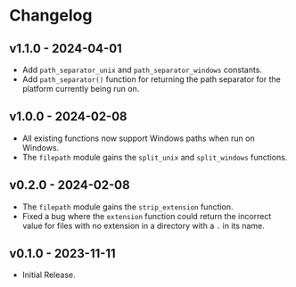 # Changelog

## v1.1.0 - 2024-04-01

- Add `path_separator_unix` and `path_separator_windows` constants.
- Add `path_separator()` function for returning the path separator
  for the platform currently being run on.

## v1.0.0 - 2024-02-08

- All existing functions now support Windows paths when run on Windows.
- The `filepath` module gains the `split_unix` and `split_windows` functions.

## v0.2.0 - 2024-02-08

- The `filepath` module gains the `strip_extension` function.
- Fixed a bug where the `extension` function could return the incorrect value
  for files with no extension in a directory with a `.` in its name.

## v0.1.0 - 2023-11-11

- Initial Release.
